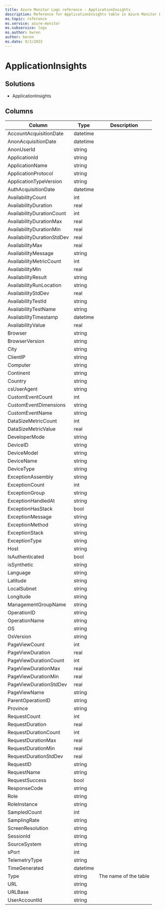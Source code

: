 ```yaml
---
title: Azure Monitor Logs reference - ApplicationInsights
description: Reference for ApplicationInsights table in Azure Monitor Logs.
ms.topic: reference
ms.service: azure-monitor
ms.subservice: logs
ms.author: bwren
author: bwren
ms.date: 9/2/2022
---
```


# ApplicationInsights

 

## Solutions

- ApplicationInsights




## Columns

| Column | Type | Description |
| --- | --- | --- |
| AccountAcquisitionDate | datetime |  |
| AnonAcquisitionDate | datetime |  |
| AnonUserId | string |  |
| ApplicationId | string |  |
| ApplicationName | string |  |
| ApplicationProtocol | string |  |
| ApplicationTypeVersion | string |  |
| AuthAcquisitionDate | datetime |  |
| AvailabilityCount | int |  |
| AvailabilityDuration | real |  |
| AvailabilityDurationCount | int |  |
| AvailabilityDurationMax | real |  |
| AvailabilityDurationMin | real |  |
| AvailabilityDurationStdDev | real |  |
| AvailabilityMax | real |  |
| AvailabilityMessage | string |  |
| AvailabilityMetricCount | int |  |
| AvailabilityMin | real |  |
| AvailabilityResult | string |  |
| AvailabilityRunLocation | string |  |
| AvailabilityStdDev | real |  |
| AvailabilityTestId | string |  |
| AvailabilityTestName | string |  |
| AvailabilityTimestamp | datetime |  |
| AvailabilityValue | real |  |
| Browser | string |  |
| BrowserVersion | string |  |
| City | string |  |
| ClientIP | string |  |
| Computer | string |  |
| Continent | string |  |
| Country | string |  |
| csUserAgent | string |  |
| CustomEventCount | int |  |
| CustomEventDimensions | string |  |
| CustomEventName | string |  |
| DataSizeMetricCount | int |  |
| DataSizeMetricValue | real |  |
| DeveloperMode | string |  |
| DeviceID | string |  |
| DeviceModel | string |  |
| DeviceName | string |  |
| DeviceType | string |  |
| ExceptionAssembly | string |  |
| ExceptionCount | int |  |
| ExceptionGroup | string |  |
| ExceptionHandledAt | string |  |
| ExceptionHasStack | bool |  |
| ExceptionMessage | string |  |
| ExceptionMethod | string |  |
| ExceptionStack | string |  |
| ExceptionType | string |  |
| Host | string |  |
| IsAuthenticated | bool |  |
| isSynthetic | string |  |
| Language | string |  |
| Latitude | string |  |
| LocalSubnet | string |  |
| Longitude | string |  |
| ManagementGroupName | string |  |
| OperationID | string |  |
| OperationName | string |  |
| OS | string |  |
| OsVersion | string |  |
| PageViewCount | int |  |
| PageViewDuration | real |  |
| PageViewDurationCount | int |  |
| PageViewDurationMax | real |  |
| PageViewDurationMin | real |  |
| PageViewDurationStdDev | real |  |
| PageViewName | string |  |
| ParentOperationID | string |  |
| Province | string |  |
| RequestCount | int |  |
| RequestDuration | real |  |
| RequestDurationCount | int |  |
| RequestDurationMax | real |  |
| RequestDurationMin | real |  |
| RequestDurationStdDev | real |  |
| RequestID | string |  |
| RequestName | string |  |
| RequestSuccess | bool |  |
| ResponseCode | string |  |
| Role | string |  |
| RoleInstance | string |  |
| SampledCount | int |  |
| SamplingRate | string |  |
| ScreenResolution | string |  |
| SessionId | string |  |
| SourceSystem | string |  |
| sPort | int |  |
| TelemetryType | string |  |
| TimeGenerated | datetime |  |
| Type | string | The name of the table |
| URL | string |  |
| URLBase | string |  |
| UserAccountId | string |  |
